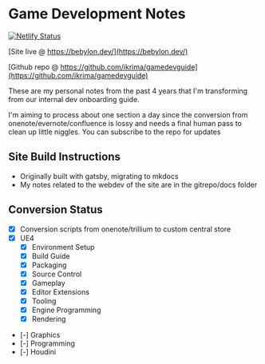 # Game Development Notes

[![Netlify Status](https://api.netlify.com/api/v1/badges/b04d49f2-9006-49ee-9f9a-569f59732aff/deploy-status)](https://app.netlify.com/sites/gamedevguide/deploys)

[Site live @ https://bebylon.dev/](https://bebylon.dev/)

[Github repo @ https://github.com/ikrima/gamedevguide](https://github.com/ikrima/gamedevguide)

These are my personal notes from the past 4 years that I'm transforming from our internal dev onboarding guide.

I'm aiming to process about one section a day since the conversion from onenote/evernote/confluence is lossy and needs a final human pass to clean up little niggles.
You can subscribe to the repo for updates

## Site Build Instructions

- Originally built with gatsby, migrating to mkdocs
- My notes related to the webdev of the site are in the gitrepo/docs folder

## Conversion Status

- [x] Conversion scripts from onenote/trillium to custom central store
- [x] UE4
  - [x] Environment Setup
  - [x] Build Guide
  - [x] Packaging
  - [x] Source Control
  - [x] Gameplay
  - [x] Editor Extensions
  - [x] Tooling
  - [x] Engine Programming
  - [x] Rendering
- [-] Graphics
- [-] Programming
- [-] Houdini
